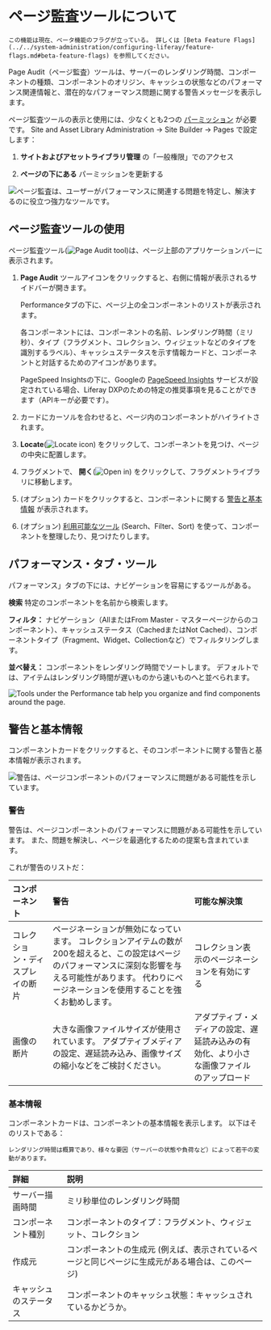 # ページ監査ツールについて

```{important}
この機能は現在、ベータ機能のフラグが立っている。 詳しくは [Beta Feature Flags](../../system-administration/configuring-liferay/feature-flags.md#beta-feature-flags) を参照してください。
```

Page Audit（ページ監査）ツールは、サーバーのレンダリング時間、コンポーネントの種類、コンポーネントのオリジン、キャッシュの状態などのパフォーマンス関連情報と、潜在的なパフォーマンス問題に関する警告メッセージを表示します。

ページ監査ツールの表示と使用には、少なくとも2つの [パーミッション](../../users-and-permissions/roles-and-permissions.md) が必要です。 Site and Asset Library Administration &rarr; Site Builder &rarr; Pages で設定します：

1. **サイトおよびアセットライブラリ管理** の「一般権限」でのアクセス

1. **ページの下にある** パーミッションを更新する

![ページ監査は、ユーザーがパフォーマンスに関連する問題を特定し、解決するのに役立つ強力なツールです。](./about-the-page-audit-tool/images/01.gif)

## ページ監査ツールの使用

ページ監査ツール(![Page Audit tool](../../images/icon-page-audit-tool.png))は、ページ上部のアプリケーションバーに表示されます。

1. **Page Audit** ツールアイコンをクリックすると、右側に情報が表示されるサイドバーが開きます。

   Performanceタブの下に、ページ上の全コンポーネントのリストが表示されます。

   各コンポーネントには、コンポーネントの名前、レンダリング時間（ミリ秒）、タイプ（フラグメント、コレクション、ウィジェットなどのタイプを識別するラベル）、キャッシュステータスを示す情報カードと、コンポーネントと対話するためのアイコンがあります。

   PageSpeed Insightsの下に、Googleの [PageSpeed Insights](./analyze-seo-and-accessibility-on-pages.md) サービスが設定されている場合、Liferay DXPのための特定の推奨事項を見ることができます（APIキーが必要です）。

1. カードにカーソルを合わせると、ページ内のコンポーネントがハイライトされます。

1. **Locate**(![Locate icon](../../images/icon-lens.png)) をクリックして、コンポーネントを見つけ、ページの中央に配置します。

1. フラグメントで、 **開く**(![Open in](../../images/icon-open-in.png)) をクリックして、フラグメントライブラリに移動します。

1. (オプション) カードをクリックすると、コンポーネントに関する [警告と基本情報](#warnings-and-basic-information) が表示されます。

1. (オプション) [利用可能なツール](#performance-tab-tools) (Search、Filter、Sort) を使って、コンポーネントを整理したり、見つけたりします。

## パフォーマンス・タブ・ツール

パフォーマンス」タブの下には、ナビゲーションを容易にするツールがある。

**検索** 特定のコンポーネントを名前から検索します。

**フィルタ：** ナビゲーション（AllまたはFrom Master - マスターページからのコンポーネント）、キャッシュステータス（CachedまたはNot Cached）、コンポーネントタイプ（Fragment、Widget、Collectionなど）でフィルタリングします。

**並べ替え：** コンポーネントをレンダリング時間でソートします。 デフォルトでは、アイテムはレンダリング時間が遅いものから速いものへと並べられます。

![Tools under the Performance tab help you organize and find components around the page.](./about-the-page-audit-tool/images/02.png)

## 警告と基本情報

コンポーネントカードをクリックすると、そのコンポーネントに関する警告と基本情報が表示されます。

![警告は、ページコンポーネントのパフォーマンスに問題がある可能性を示しています。](./about-the-page-audit-tool/images/03.png)

### 警告

警告は、ページコンポーネントのパフォーマンスに問題がある可能性を示しています。 また、問題を解決し、ページを最適化するための提案も含まれています。

これが警告のリストだ：

| コンポーネント          | 警告                                                                                                          | 可能な解決策                                       |
|:---------------- |:----------------------------------------------------------------------------------------------------------- |:-------------------------------------------- |
| コレクション・ディスプレイの断片 | ページネーションが無効になっています。 コレクションアイテムの数が200を超えると、この設定はページのパフォーマンスに深刻な影響を与える可能性があります。 代わりにページネーションを使用することを強くお勧めします。 | コレクション表示のページネーションを有効にする                      |
| 画像の断片            | 大きな画像ファイルサイズが使用されています。 アダプティブメディアの設定、遅延読み込み、画像サイズの縮小などをご検討ください。                                             | アダプティブ・メディアの設定、遅延読み込みの有効化、より小さな画像ファイルのアップロード |

### 基本情報

コンポーネントカードは、コンポーネントの基本情報を表示します。 以下はそのリストである：

```{warning}
レンダリング時間は概算であり、様々な要因（サーバーの状態や負荷など）によって若干の変動があります。
```

| 詳細          | 説明                                                 |
|:----------- |:-------------------------------------------------- |
| サーバー描画時間    | ミリ秒単位のレンダリング時間                                     |
| コンポーネント種別   | コンポーネントのタイプ：フラグメント、ウィジェット、コレクション                   |
| 作成元         | コンポーネントの生成元 (例えば、表示されているページと同じページに生成元がある場合は、このページ) |
| キャッシュのステータス | コンポーネントのキャッシュ状態：キャッシュされているかどうか。                    |
